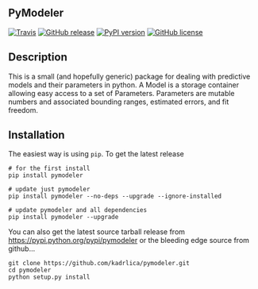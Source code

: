 PyModeler
---------

[![Travis](https://img.shields.io/travis/kadrlica/pymodeler.svg)](https://travis-ci.org/kadrlica/pymodeler)
[![GitHub release](https://img.shields.io/github/release/kadrlica/pymodeler.svg)](https://github.com/kadrlica/pymodeler/releases)
[![PyPI version](https://img.shields.io/pypi/v/pymodeler.svg)](https://pypi.python.org/pypi/pymodeler)
[![GitHub license](https://img.shields.io/github/license/kadrlica/pymodeler.svg)](https://github.com/kadrlica/pymodeler)

Description
-----------

This is a small (and hopefully generic) package for dealing with predictive models and their parameters in python. A Model is a storage container allowing easy access to a set of Parameters. Parameters are mutable numbers and associated bounding ranges, estimated errors, and fit freedom.

Installation
------------
The easiest way is using `pip`. To get the latest release

```
# for the first install
pip install pymodeler

# update just pymodeler
pip install pymodeler --no-deps --upgrade --ignore-installed

# update pymodeler and all dependencies
pip install pymodeler --upgrade
```

You can also get the latest source tarball release from https://pypi.python.org/pypi/pymodeler or the bleeding edge source from github...

```
git clone https://github.com/kadrlica/pymodeler.git
cd pymodeler
python setup.py install
```
